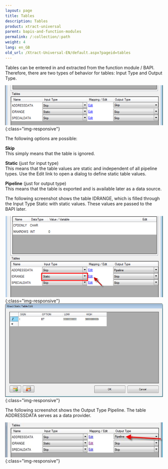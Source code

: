 ```yaml
---
layout: page
title: Tables
description: Tables
product: xtract-universal
parent: bapis-and-function-modules
permalink: /:collection/:path
weight: 4
lang: en_GB
old_url: /Xtract-Universal-EN/default.aspx?pageid=tables
---
```


Tables can be entered in and extracted from the function module / BAPI. Therefore, there are two types of behavior for tables: Input Type and Output Type.

![Bapi-Table-Type](/img/content/Bapi-Table-Type.png){:class="img-responsive"}

The following options are possible:

**Skip**<br>
This simply means that the table is ignored.

**Static** (just for input type)<br>
This means that the table values are static and independent of all pipeline types. Use the Edit link to open a dialog to define static table values.

**Pipeline** (just for output type)<br>
This means that the table is exported and is available later as a data source.

The following screenshot shows the table IDRANGE, which is filled through the Input Type Static with static values. These values are passed to the BAPI later.

![Bapi-Table-Static-Input](/img/content/Bapi-Table-Static-Input.png){:class="img-responsive"}
![Bapi-Table-Edit](/img/content/Bapi-Table-Edit.png){:class="img-responsive"}

The following screenshot shows the Output Type Pipeline. The table ADDRESSDATA serves as a data provider.

![Bapi-Table-Output-Pipeline](/img/content/Bapi-Table-Output-Pipeline.png){:class="img-responsive"}
